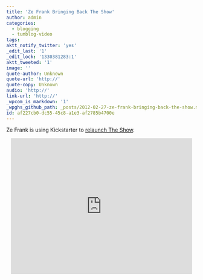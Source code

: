 ```yaml
---
title: 'Ze Frank Bringing Back The Show'
author: admin
categories:
  - blogging
  - tumblog-video
tags: 
aktt_notify_twitter: 'yes'
_edit_last: '1'
_edit_lock: '1330381283:1'
aktt_tweeted: '1'
image: ''
quote-author: Unknown
quote-url: 'http://'
quote-copy: Unknown
audio: 'http://'
link-url: 'http://'
_wpcom_is_markdown: '1'
_wpghs_github_path: _posts/2012-02-27-ze-frank-bringing-back-the-show.md
id: af227cb0-dc55-45c8-a1e3-af2785b4700e
---
```

<p>Ze Frank is using Kickstarter to <a href="http://www.kickstarter.com/projects/zefrank/a-show-with-ze-frank">relaunch The Show</a>.</p>
<div align="center">
<iframe frameborder="0" height="360px" src="http://www.kickstarter.com/projects/zefrank/a-show-with-ze-frank/widget/video.html" width="480px"></iframe>
</div>
